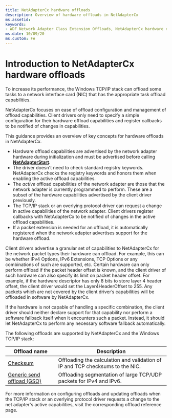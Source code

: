 ```yaml
---
title: NetAdapterCx hardware offloads
description: Overview of hardware offloads in NetAdapterCx
ms.assetid:
keywords:
- WDF Network Adapter Class Extension Offloads, NetAdapterCx hardware offloads, NetAdapterCx Offloads, NetAdapter Offloads
ms.date: 10/09/20
ms.custom: Fe
---
```


# Introduction to NetAdapterCx hardware offloads

To increase its performance, the Windows TCP/IP stack can offload some tasks to a network interface card (NIC) that has the appropriate task offload capabilities.

NetAdapterCx focuses on ease of offload configuration and management of offload capabilities. Client drivers only need to specify a simple configuration for their hardware offload capabilities and register callbacks to be notified of changes in capabilities. 

This guidance provides an overview of key concepts for hardware offloads in NetAdapterCx.

- Hardware offload capabilities are advertised by the network adapter hardware during initialization and must be advertised before calling [**NetAdapterStart**](https://docs.microsoft.com/windows-hardware/drivers/ddi/netadapter/nf-netadapter-netadapterstart).
- The driver doesn't need to check standard registry keywords. NetAdapterCx checks the registry keywords and honors them when enabling the active offload capabilities.
- The *active* offload capabilities of the network adapter are those that the network adapter is currently programmed to perform. These are a subset of the hardware capabilities advertised by the client driver previously.
- The TCP/IP stack or an overlying protocol driver can request a change in active capabilities of the network adapter. Client drivers register callbacks with NetAdapterCx to be notified of changes in the active offload capabilities.
- If a packet extension is needed for an offload, it is automatically registered when the network adapter advertises support for the hardware offload.

Client drivers advertise a granular set of capabilities to NetAdapterCx for the network packet types their hardware can offload. For example, this can be whether IPv4 Options, IPv6 Extensions, TCP Options or any combinations of such are supported, etc. Certain hardware can only perform offload if the packet header offset is known, and the client driver of such hardware can also specify its limit on packet header offset. For example, if the hardware descriptor has only 8 bits to store layer 4 header offset, the client driver would set the Layer4HeaderOffset to 255. Any packets which are not covered by the client driver’s capabilities will be offloaded in software by NetAdapterCx.

If the hardware is not capable of handling a specific combination, the client driver should neither declare support for that capability nor perform a software fallback itself when it encounters such a packet. Instead, it should let NetAdapterCx to perform any necessary software fallback automatically.

The following offloads are supported by NetAdapterCx and the Windows TCP/IP stack:

| Offload name | Description |
| --- | --- |
| [Checksum](checksum-offload.md) | Offloading the calculation and validation of IP and TCP checksums to the NIC. |
| [Generic send offload (GSO)](gso-offload.md) | Offloading segmentation of large TCP/UDP packets for IPv4 and IPv6. |

For more information on configuring offloads and updating offloads when the TCP/IP stack or an overlying protocol driver requests a change to the net adapter's active capabilities, visit the corresponding offload reference page.

